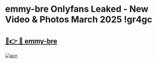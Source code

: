 # emmy-bre Onlyfans Leaked - New Video & Photos March 2025 !gr4gc

# <h2><a href="https://dbdjg3.iuczelnia.edu.pl?title=emmy-bre&ref=gr4gc">🔗👉 🔴 emmy-bre</a></h2>

[![acn](https://github.com/user-attachments/assets/0f9c940e-d8b0-45ae-aac7-cd30a18b3e1c)](https://dbdjg3.iuczelnia.edu.pl?title=emmy-bre&ref=gr4gc)

